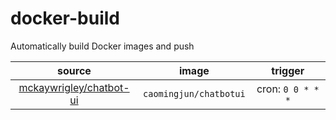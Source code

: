 # docker-build

Automatically build Docker images and push

|                            source                            |         image          |      trigger      |
| :----------------------------------------------------------: | :--------------------: | :---------------: |
| [mckaywrigley/chatbot-ui](https://github.com/mckaywrigley/chatbot-ui) | `caomingjun/chatbotui` | cron: `0 0 * * *` |

